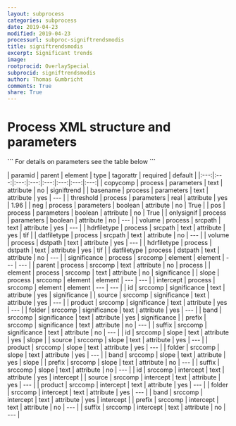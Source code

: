```yaml
---
layout: subprocess
categories: subprocess
date: 2019-04-23
modified: 2019-04-23
processurl: subproc-signiftrendsmodis
title: signiftrendsmodis
excerpt: Significant trends
image: 
rootprocid: OverlaySpecial
subprocid: signiftrendsmodis
author: Thomas Gumbricht
comments: True
share: True
---
```


<h1 class='foot-description'>Process XML structure and parameters</h1>
```
For details on parameters see the table below
<?xml version="1.0" ?>
<process>
  <!--Generated from python-->
  <userproj plotid="yourplotid" projectid="yourprojectid" siteid="yoursiteid" system="systemid" tractid="yourtractid" userid="youruserid"/>
  <period endday="DD" endmonth="MM" endyear="YYYY" seasonendday="DD" seasonendmonth="MM" seasonstartday="DD" seasonstartmonth="MM" startday="DD" startmonth="MM" startyear="YYYY" timestep="timestep"/>
  <parameters basename="txtstring" copycomp="txtstring" neg="True/False" onlysignif="True/False" pos="True/False" threshold="xyz.abc"/>
  <srcpath datfiletype="txtstring" hdrfiletype="txtstring" volume="txtstring"/>
  <dstpath datfiletype="txtstring" hdrfiletype="txtstring" volume="txtstring"/>
  <srccomp element="txtstring" parent="txtstring">
    <significance band="txtstring" folder="txtstring" id="txtstring" prefix="txtstring" product="txtstring" source="txtstring" suffix="txtstring"/>
    <slope band="txtstring" folder="txtstring" id="txtstring" prefix="txtstring" product="txtstring" source="txtstring" suffix="txtstring"/>
    <intercept band="txtstring" folder="txtstring" id="txtstring" prefix="txtstring" product="txtstring" source="txtstring" suffix="txtstring"/>
  </srccomp>
</process>
```

| paramid | parent | element | type | tagorattr | required | default |
|:---:|:---:|:---:|:---:|:---:|:---:|:---:|:---:|
| copycomp | process | parameters | text | attribute | no | signiftrend |
| basename | process | parameters | text | attribute | yes | --- |
| threshold | process | parameters | real | attribute | yes | 1.96 |
| neg | process | parameters | boolean | attribute | no | True |
| pos | process | parameters | boolean | attribute | no | True |
| onlysignif | process | parameters | boolean | attribute | no | --- |
| volume | process | srcpath | text | attribute | yes | --- |
| hdrfiletype | process | srcpath | text | attribute | yes | tif |
| datfiletype | process | srcpath | text | attribute | no | --- |
| volume | process | dstpath | text | attribute | yes | --- |
| hdrfiletype | process | dstpath | text | attribute | yes | tif |
| datfiletype | process | dstpath | text | attribute | no | --- |
| significance | process | srccomp | element | element | --- | --- |
| parent | process | srccomp | text | attribute | no | process |
| element | process | srccomp | text | attribute | no | significance |
| slope | process | srccomp | element | element | --- | --- |
| intercept | process | srccomp | element | element | --- | --- |
| id | srccomp | significance | text | attribute | yes | significance |
| source | srccomp | significance | text | attribute | yes | --- |
| product | srccomp | significance | text | attribute | yes | --- |
| folder | srccomp | significance | text | attribute | yes | --- |
| band | srccomp | significance | text | attribute | yes | significance |
| prefix | srccomp | significance | text | attribute | no | --- |
| suffix | srccomp | significance | text | attribute | no | --- |
| id | srccomp | slope | text | attribute | yes | slope |
| source | srccomp | slope | text | attribute | yes | --- |
| product | srccomp | slope | text | attribute | yes | --- |
| folder | srccomp | slope | text | attribute | yes | --- |
| band | srccomp | slope | text | attribute | yes | slope |
| prefix | srccomp | slope | text | attribute | no | --- |
| suffix | srccomp | slope | text | attribute | no | --- |
| id | srccomp | intercept | text | attribute | yes | intercept |
| source | srccomp | intercept | text | attribute | yes | --- |
| product | srccomp | intercept | text | attribute | yes | --- |
| folder | srccomp | intercept | text | attribute | yes | --- |
| band | srccomp | intercept | text | attribute | yes | intercept |
| prefix | srccomp | intercept | text | attribute | no | --- |
| suffix | srccomp | intercept | text | attribute | no | --- |
